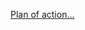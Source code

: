 [Plan of action...](https://docs.google.com/a/susanbuck.net/document/d/1m-pT1zqnEjWtaWq74pjYDkpwBnEyMsoEpna28pjTSpE/edit)